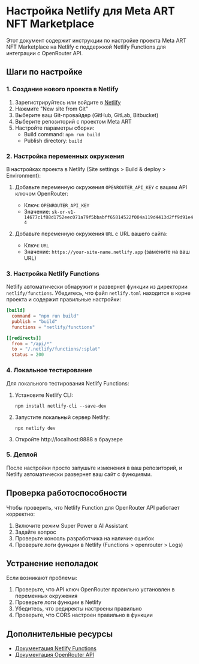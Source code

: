 # Настройка Netlify для Meta ART NFT Marketplace

Этот документ содержит инструкции по настройке проекта Meta ART NFT Marketplace на Netlify с поддержкой Netlify Functions для интеграции с OpenRouter API.

## Шаги по настройке

### 1. Создание нового проекта в Netlify

1. Зарегистрируйтесь или войдите в [Netlify](https://app.netlify.com/)
2. Нажмите "New site from Git"
3. Выберите ваш Git-провайдер (GitHub, GitLab, Bitbucket)
4. Выберите репозиторий с проектом Meta ART
5. Настройте параметры сборки:
   - Build command: `npm run build`
   - Publish directory: `build`

### 2. Настройка переменных окружения

В настройках проекта в Netlify (Site settings > Build & deploy > Environment):

1. Добавьте переменную окружения `OPENROUTER_API_KEY` с вашим API ключом OpenRouter:
   - Ключ: `OPENROUTER_API_KEY`
   - Значение: `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`

2. Добавьте переменную окружения `URL` с URL вашего сайта:
   - Ключ: `URL`
   - Значение: `https://your-site-name.netlify.app` (замените на ваш URL)

### 3. Настройка Netlify Functions

Netlify автоматически обнаружит и развернет функции из директории `netlify/functions`. Убедитесь, что файл `netlify.toml` находится в корне проекта и содержит правильные настройки:

```toml
[build]
  command = "npm run build"
  publish = "build"
  functions = "netlify/functions"

[[redirects]]
  from = "/api/*"
  to = "/.netlify/functions/:splat"
  status = 200
```

### 4. Локальное тестирование

Для локального тестирования Netlify Functions:

1. Установите Netlify CLI:
   ```
   npm install netlify-cli --save-dev
   ```

2. Запустите локальный сервер Netlify:
   ```
   npx netlify dev
   ```

3. Откройте http://localhost:8888 в браузере

### 5. Деплой

После настройки просто запушьте изменения в ваш репозиторий, и Netlify автоматически развернет ваш сайт с функциями.

## Проверка работоспособности

Чтобы проверить, что Netlify Function для OpenRouter API работает корректно:

1. Включите режим Super Power в AI Assistant
2. Задайте вопрос
3. Проверьте консоль разработчика на наличие ошибок
4. Проверьте логи функции в Netlify (Functions > openrouter > Logs)

## Устранение неполадок

Если возникают проблемы:

1. Проверьте, что API ключ OpenRouter правильно установлен в переменных окружения
2. Проверьте логи функции в Netlify
3. Убедитесь, что редиректы настроены правильно
4. Проверьте, что CORS настроен правильно в функции

## Дополнительные ресурсы

- [Документация Netlify Functions](https://docs.netlify.com/functions/overview/)
- [Документация OpenRouter API](https://openrouter.ai/docs)
